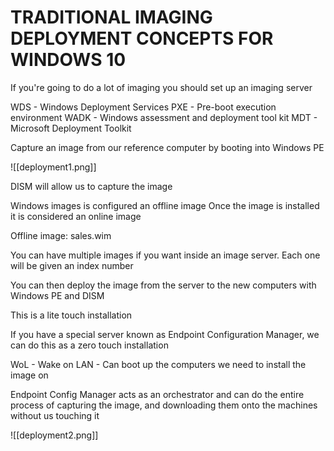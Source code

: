 # TRADITIONAL IMAGING DEPLOYMENT CONCEPTS FOR WINDOWS 10

If you're going to do a lot of imaging you should set up an imaging server

WDS - Windows Deployment Services
PXE - Pre-boot execution environment
WADK - Windows assessment and deployment tool kit
MDT - Microsoft Deployment Toolkit

Capture an image from our reference computer by booting into Windows PE 

![[deployment1.png]]

DISM will allow us to capture the image

Windows images is configured an offline image
Once the image is installed it is considered an online image

Offline image: sales.wim

You can have multiple images if you want inside an image server. Each one will be given an index number

You can then deploy the image from the server to the new computers with Windows PE and DISM

This is a lite touch installation

If you have a special server known as Endpoint Configuration Manager, we can do this as a zero touch installation

WoL - Wake on LAN - Can boot up the computers we need to install the image on

Endpoint Config Manager acts as an orchestrator and can do the entire process of capturing the image, and downloading them onto the machines without us touching it

![[deployment2.png]]


